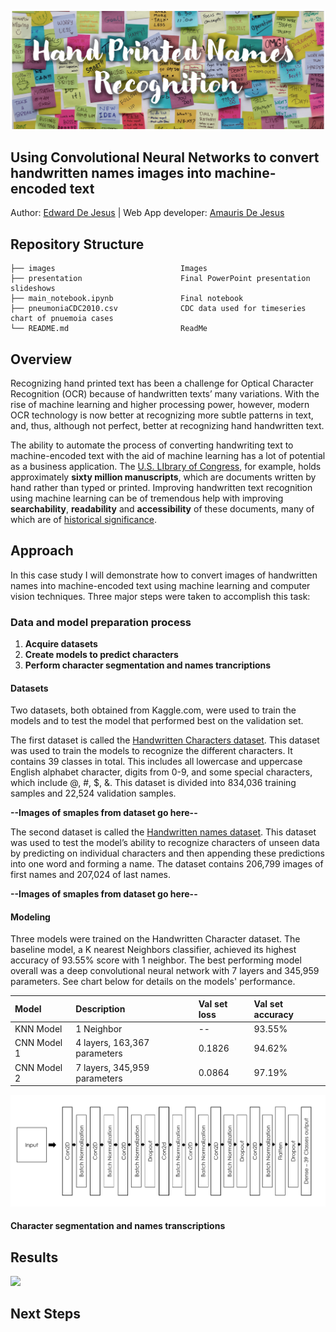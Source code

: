 <p><img src="./images/git-hub-header-3.png" alt="Header"></p>

## Using Convolutional Neural Networks to convert handwritten names images into machine-encoded text
Author: [Edward De Jesus](https://github.com/edejesus196) | Web App developer: [Amauris De Jesus ](https://github.com/Amauris)

## Repository Structure
    
    ├── images                            Images
    ├── presentation                      Final PowerPoint presentation slideshows
    ├── main_notebook.ipynb               Final notebook 
    ├── pneumoniaCDC2010.csv              CDC data used for timeseries chart of pnuemoia cases
    └── README.md                         ReadMe

## Overview

Recognizing hand printed text has been a challenge for Optical Character Recognition (OCR) because of handwritten texts’ many variations. With the rise of machine learning and higher processing power, however, modern OCR technology is now better at recognizing more subtle patterns in text, and, thus, although not perfect, better at recognizing hand handwritten text. 

The ability to automate the process of converting handwriting text to machine-encoded text with the aid of machine learning has a lot of potential as a business application. The [U.S. LIbrary of Congress](https://www.loc.gov/rr/mss/), for example, holds approximately **sixty million manuscripts**, which are documents written by hand rather than typed or printed. Improving handwritten text recognition using machine learning can be of tremendous help with improving **searchability**, **readability** and **accessibility** of these documents, many of which are of [historical significance](https://guides.loc.gov/manuscripts-illustrated-guide).

## Approach

In this case study I will demonstrate how to convert images of handwritten names into machine-encoded text using machine learning and computer vision techniques. Three major steps were taken to accomplish this task:

### Data and model preparation process
1. **Acquire datasets**
2. **Create models to predict characters**
3. **Perform character segmentation and names trancriptions**

#### Datasets
Two datasets, both obtained from Kaggle.com, were used to train the models and to test the model that performed best on the validation set.

The first dataset is called the [Handwritten Characters dataset](https://www.kaggle.com/vaibhao/handwritten-characters). This dataset was used to train the models to recognize the different characters. It contains 39 classes in total. This includes all lowercase and uppercase English alphabet character, digits from 0-9, and some special characters, which include @, #, $, &. This dataset is divided into  834,036 training samples and 22,524 validation samples.

**--Images of smaples from dataset go here--**

The second dataset is called the [Handwritten names dataset](https://www.kaggle.com/landlord/handwriting-recognition). This dataset was  used to test the model’s ability to recognize characters of unseen data by predicting on individual characters and then appending these predictions into one word and  forming a name.  The dataset contains 206,799 images of first names and 207,024 of last names. 

**--Images of smaples from dataset go here--**

#### Modeling
Three models were trained on the Handwritten Character dataset. The baseline model, a K nearest Neighbors classifier, achieved its highest accuracy of 93.55% score with 1 neighbor. The best performing model overall was a deep convolutional neural network with 7 layers and 345,959 parameters. See chart below for details on the models' performance.

|Model      |Description                 |Val set loss|Val set accuracy|
|:----------|:---------------------------|:-----------|:---------------|
|KNN Model  |1 Neighbor                  |--          |93.55%          |
|CNN Model 1|4 layers, 163,367 parameters|0.1826      |94.62%          |
|CNN Model 2|7 layers, 345,959 parameters|0.0864      |97.19%          |

<p><img src="./images/CNN_model_3 - architecture.png"></p>

#### Character segmentation and names transcriptions

## Results

<p><img src="./images/webb-app.gif"></p>

## Next Steps